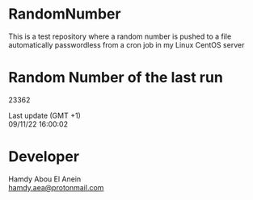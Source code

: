 # RandomNumber    
This is a test repository where a random number is pushed to a file automatically passwordless from a cron job in my Linux CentOS server    
# Random Number of the last run   
23362
      
Last update (GMT +1)    
09/11/22 16:00:02
# Developer    
Hamdy Abou El Anein   
hamdy.aea@protonmail.com
